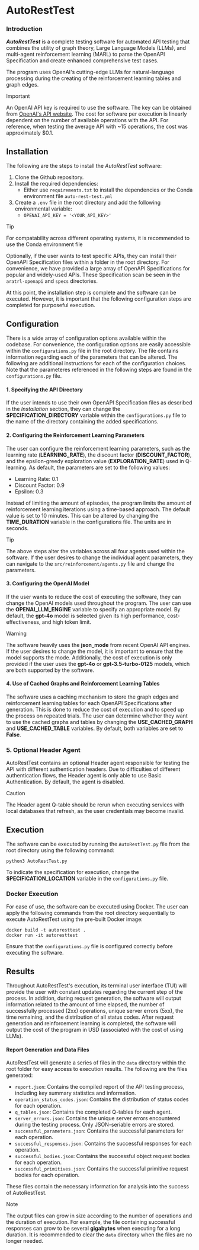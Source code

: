 # AutoRestTest

### Introduction
***AutoRestTest*** is a complete testing software for automated API testing that combines the utility of graph
theory, Large Language Models (LLMs), and multi-agent reinforcement learning (MARL) to parse the OpenAPI Specification
and create enhanced comprehensive test cases.

The program uses OpenAI's cutting-edge LLMs for natural-language processing during the creating of the reinforcement 
learning tables and graph edges. 

> [!Important]
> An OpenAI API key is required to use the software. The key can be obtained 
> from [OpenAI's API website](https://openai.com/index/openai-api/). The cost for software per execution is linearly 
> dependent on the number of available operations with the API. For reference, when testing the average API with
> ~15 operations, the cost was approximately $0.1. 

## Installation

The following are the steps to install the *AutoRestTest* software:
1. Clone the Github repository.
2. Install the required dependencies:
   - Either use `requirements.txt` to install the dependencies or the Conda environment file `auto-rest-test.yml`
3. Create a `.env` file in the root directory and add the following environmental variable:
   - `OPENAI_API_KEY = '<YOUR_API_KEY>'` 

> [!TIP]
> For compatability across different operating systems, it is recommended to use the Conda environment file

Optionally, if the user wants to test specific APIs, they can install their OpenAPI Specification files within a folder
in the root directory. For convenience, we have provided a large array of OpenAPI Specifications for popular and 
widely-used APIs. These Specification scan be seen in the `aratrl-openapi` and `specs` directories.

At this point, the installation step is complete and the software can be executed. However, it is important that the
following configuration steps are completed for purposeful execution.

## Configuration

There is a wide array of configuration options available within the codebase. For convenience, the configuration options
are easily accessible within the `configurations.py` file in the root directory. The file contains information
regarding each of the parameters that can be altered. The following are additional instructions for each of the configuration choices.
Note that the parameteres referenced in the following steps are found in the `configurations.py` file.

#### 1. Specifying the API Directory

If the user intends to use their own OpenAPI Specification files as described in the *Installation* section, 
they can change the **SPECIFICATION_DIRECTORY** variable within the `configurations.py` file to the name of the directory containing the
added specifications.

#### 2. Configuring the Reinforcement Learning Parameters

The user can configure the reinforcement learning parameters, such as the learning rate (**LEARNING_RATE**), the discount factor (**DISCOUNT_FACTOR**), 
and the epsilon-greedy exploration value (**EXPLORATION_RATE**) used in Q-learning. As default, the parameters are set to the following values:
- Learning Rate: 0.1
- Discount Factor: 0.9
- Epsilon: 0.3

Instead of limiting the amount of episodes, the program limits the amount of reinforcement learning iterations using a 
time-based approach. The default value is set to 10 minutes. This can be altered by changing the **TIME_DURATION** variable in the configurations file. The units are in seconds.

> [!TIP]
> The above steps alter the variables across all four agents used within the software. If the user desires to change
> the individual agent parameters, they can navigate to the `src/reinforcement/agents.py` file and change the parameters.

#### 3. Configuring the OpenAI Model

If the user wants to reduce the cost of executing the software, they can change the OpenAI models used throughout 
the program. The user can use the **OPENAI_LLM_ENGINE** variable to specify an appropriate model. By default, the **gpt-4o**
model is selected given its high performance, cost-effectiveness, and high token limit.

> [!WARNING]
> The software heavily uses the **json_mode** from recent OpenAI API engines. If the user desires to change the model,
> it is important to ensure that the model supports the mode. Additionally, the cost of execution is only provided
> if the user uses the **gpt-4o** or **gpt-3.5-turbo-0125** models, which are both supported by the software.

#### 4. Use of Cached Graphs and Reinforcement Learning Tables

The software uses a caching mechanism to store the graph edges and reinforcement learning tables for each OpenAPI 
Specifications after generation. This is done to reduce the cost of execution and to speed up the process on repeated
trials. The user can determine whether they want to use the cached graphs and tables by changing the **USE_CACHED_GRAPH**
and **USE_CACHED_TABLE** variables. By default, both variables are set to **False**.

### 5. Optional Header Agent

AutoRestTest contains an optional Header agent responsible for testing the API with different authentication headers. Due to difficulties 
of different authentication flows, the Header agent is only able to use Basic Authentication. By default, the agent is disabled.

> [!CAUTION]
> The Header agent Q-table should be rerun when executing services with local databases that refresh, as the user
> credentials may become invalid.

## Execution

The software can be executed by running the `AutoRestTest.py` file from the root directory using the following command:
```
python3 AutoRestTest.py
```
To indicate the specification for execution, change the **SPECIFICATION_LOCATION** variable in the `configurations.py` file.

### Docker Execution

For ease of use, the software can be executed using Docker. The user can apply the following commands from the 
root directory sequentially to execute AutoRestTest using the pre-built Docker image:

```
docker build -t autoresttest .
docker run -it autoresttest
```

Ensure that the `configurations.py` file is configured correctly before executing the software.

## Results

Throughout AutoRestTest's execution, its terminal user interface (TUI) will provide the user with constant updates regarding
the current step of the process. In addition, during request generation, the software will output information related to
the amount of time elapsed, the number of successfully processed (2xx) operations, unique server errors (5xx), the time remaining, 
and the distribution of all status codes. After request generation and reinforcement learning is completed, the software will output
the cost of the program in USD (associated with the cost of using LLMs). 

#### Report Generation and Data Files

AutoRestTest will generate a series of files in the `data` directory within the root folder for easy access to execution results. 
The following are the files generated:
- `report.json`: Contains the compiled report of the API testing process, including key summary statistics and information.
- `operation_status_codes.json`: Contains the distribution of status codes for each operation.
- `q_tables.json`: Contains the completed Q-tables for each agent.
- `server_errors.json`: Contains the unique server errors encountered during the testing process. Only JSON-seriable errors are stored.
- `successful_parameters.json`: Contains the successful parameters for each operation.
- `successful_responses.json`: Contains the successful responses for each operation.
- `successful_bodies.json`: Contains the successful object request bodies for each operation.
- `successful_primitives.json`: Contains the successful primitive request bodies for each operation.

These files contain the necessary information for analysis into the success of AutoRestTest. 

> [!NOTE]
> The output files can grow in size according to the number of operations and the duration of execution. 
> For example, the file containing successful responses can grow to be several **gigabytes** when executing for a long duration. 
> It is recommended to clear the `data` directory when the files are no longer needed.




